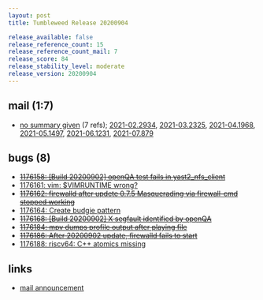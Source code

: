 ```yaml
---
layout: post
title: Tumbleweed Release 20200904

release_available: false
release_reference_count: 15
release_reference_count_mail: 7
release_score: 84
release_stability_level: moderate
release_version: 20200904
---
```


## mail (1:7)

- [no summary given](https://lists.opensuse.org/archives/list/factory@lists.opensuse.org/thread/ZWY5EMS67KWNGS3AKQ7DN47UKAEXZAPT) (7 refs); [2021-02.2934](https://lists.opensuse.org/archives/list/factory@lists.opensuse.org/thread/ZWY5EMS67KWNGS3AKQ7DN47UKAEXZAPT), [2021-03.2325](https://lists.opensuse.org/archives/list/factory@lists.opensuse.org/thread/ZWY5EMS67KWNGS3AKQ7DN47UKAEXZAPT), [2021-04.1968](https://lists.opensuse.org/archives/list/factory@lists.opensuse.org/thread/ZWY5EMS67KWNGS3AKQ7DN47UKAEXZAPT), [2021-05.1497](https://lists.opensuse.org/archives/list/factory@lists.opensuse.org/thread/ZWY5EMS67KWNGS3AKQ7DN47UKAEXZAPT), [2021-06.1231](https://lists.opensuse.org/archives/list/factory@lists.opensuse.org/thread/ZWY5EMS67KWNGS3AKQ7DN47UKAEXZAPT), [2021-07.879](https://lists.opensuse.org/archives/list/factory@lists.opensuse.org/thread/ZWY5EMS67KWNGS3AKQ7DN47UKAEXZAPT)

## bugs (8)

<!--more-->

- ~~[1176158: \[Build 20200902\] openQA test fails in yast2_nfs_client](https://bugzilla.opensuse.org/show_bug.cgi?id=1176158)~~
- [1176161: vim: $VIMRUNTIME wrong?](https://bugzilla.opensuse.org/show_bug.cgi?id=1176161)
- ~~[1176162: firewalld after updete 0.7.5 Masquerading via firewall-cmd stopped working](https://bugzilla.opensuse.org/show_bug.cgi?id=1176162)~~
- [1176164: Create budgie pattern](https://bugzilla.opensuse.org/show_bug.cgi?id=1176164)
- ~~[1176168: \[Build 20200902\] X segfault identified by openQA](https://bugzilla.opensuse.org/show_bug.cgi?id=1176168)~~
- ~~[1176184: mpv dumps profile output after playing file](https://bugzilla.opensuse.org/show_bug.cgi?id=1176184)~~
- ~~[1176186: After 20200902 update, firewalld fails to start](https://bugzilla.opensuse.org/show_bug.cgi?id=1176186)~~
- [1176188: riscv64: C++ atomics missing](https://bugzilla.opensuse.org/show_bug.cgi?id=1176188)



## links

- [mail announcement](https://lists.opensuse.org/archives/list/factory@lists.opensuse.org/thread/ZWY5EMS67KWNGS3AKQ7DN47UKAEXZAPT)

